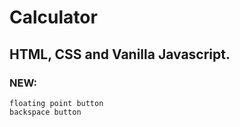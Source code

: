 # Calculator
## HTML, CSS and Vanilla Javascript.

### NEW:
    floating point button
    backspace button